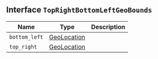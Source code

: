 ## Interface `TopRightBottomLeftGeoBounds`

| Name | Type | Description |
| - | - | - |
| `bottom_left` | [GeoLocation](./GeoLocation.md) | &nbsp; |
| `top_right` | [GeoLocation](./GeoLocation.md) | &nbsp; |
